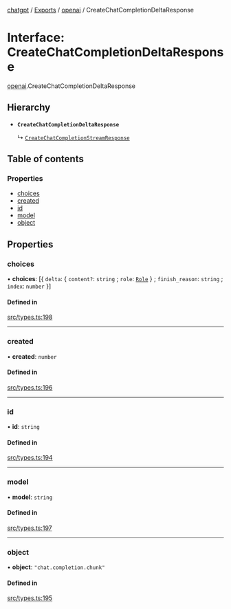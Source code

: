 [chatgpt](../readme.md) / [Exports](../modules.md) / [openai](../modules/openai.md) / CreateChatCompletionDeltaResponse

# Interface: CreateChatCompletionDeltaResponse

[openai](../modules/openai.md).CreateChatCompletionDeltaResponse

## Hierarchy

- **`CreateChatCompletionDeltaResponse`**

  ↳ [`CreateChatCompletionStreamResponse`](CreateChatCompletionStreamResponse.md)

## Table of contents

### Properties

- [choices](openai.CreateChatCompletionDeltaResponse.md#choices)
- [created](openai.CreateChatCompletionDeltaResponse.md#created)
- [id](openai.CreateChatCompletionDeltaResponse.md#id)
- [model](openai.CreateChatCompletionDeltaResponse.md#model)
- [object](openai.CreateChatCompletionDeltaResponse.md#object)

## Properties

### choices

• **choices**: [{ `delta`: { `content?`: `string` ; `role`: [`Role`](../modules.md#role)  } ; `finish_reason`: `string` ; `index`: `number`  }]

#### Defined in

[src/types.ts:198](https://github.com/transitive-bullshit/chatgpt-api/blob/bf66500/src/types.ts#L198)

___

### created

• **created**: `number`

#### Defined in

[src/types.ts:196](https://github.com/transitive-bullshit/chatgpt-api/blob/bf66500/src/types.ts#L196)

___

### id

• **id**: `string`

#### Defined in

[src/types.ts:194](https://github.com/transitive-bullshit/chatgpt-api/blob/bf66500/src/types.ts#L194)

___

### model

• **model**: `string`

#### Defined in

[src/types.ts:197](https://github.com/transitive-bullshit/chatgpt-api/blob/bf66500/src/types.ts#L197)

___

### object

• **object**: ``"chat.completion.chunk"``

#### Defined in

[src/types.ts:195](https://github.com/transitive-bullshit/chatgpt-api/blob/bf66500/src/types.ts#L195)
